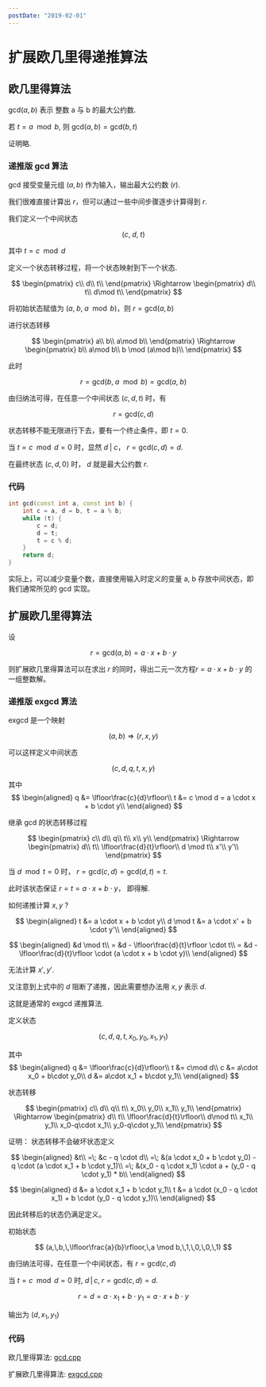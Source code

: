 ```yaml
---
postDate: "2019-02-01"
---
```


# 扩展欧几里得递推算法

## 欧几里得算法

$\mathrm{gcd}(a, b)$ 表示 整数 a 与 b 的最大公约数.

若 $t = a \mod b$, 则 $\mathrm{gcd}(a, b) = \mathrm{gcd}(b, t)$

证明略.

### 递推版 gcd 算法

gcd 接受变量元组 $(a, b)$ 作为输入，输出最大公约数 $(r)$.

我们很难直接计算出 $r$，但可以通过一些中间步骤逐步计算得到 $r$.

我们定义一个中间状态

$$
(c,\;d,\;t)
$$

其中 $t = c \mod d$

定义一个状态转移过程，将一个状态映射到下一个状态.

$$
\begin{pmatrix}
    c\\
    d\\
    t\\ 
\end{pmatrix}
\Rightarrow
\begin{pmatrix}
    d\\
    t\\
    d\mod t\\
\end{pmatrix}
$$

将初始状态赋值为 $(a,\;b,\;a \mod b)$，则 $r = \mathrm{gcd}(a, b)$

进行状态转移

$$
\begin{pmatrix}
    a\\
    b\\
    a\mod b\\ 
\end{pmatrix}
\Rightarrow
\begin{pmatrix}
    b\\
    a\mod b\\
    b \mod (a\mod b)\\
\end{pmatrix}
$$

此时

$$
r = \mathrm{gcd}(b,\;a\mod b) = \mathrm{gcd}(a,\;b)
$$

由归纳法可得，在任意一个中间状态 $(c, d, t)$ 时，有

$$
r = \mathrm{gcd}(c, d)
$$

状态转移不能无限进行下去，要有一个终止条件，即 $t = 0$.

当 $t = c \mod d = 0$ 时，显然 $d\;|\;c$， $r = \mathrm{gcd}(c, d) = d$.

在最终状态 $(c, d, 0)$ 时， $d$ 就是最大公约数 $r$.


### 代码

```cpp
int gcd(const int a, const int b) {
    int c = a, d = b, t = a % b;
    while (t) {
        c = d;
        d = t;
        t = c % d;
    }
    return d;
}
```

实际上，可以减少变量个数，直接使用输入时定义的变量 a, b 存放中间状态，即我们通常所见的 gcd 实现。

## 扩展欧几里得算法

设

$$
r = \mathrm{gcd}(a, b) = a\cdot x + b\cdot y
$$

则扩展欧几里得算法可以在求出 $r$ 的同时，得出二元一次方程$r = a \cdot x + b \cdot y$ 的一组整数解。

### 递推版 exgcd 算法

exgcd 是一个映射

$$
(a,\,b) \Rightarrow (r,\,x,\,y)
$$

可以这样定义中间状态

$$
(c,\,d,\,q,\,t,\,x,\,y)
$$

其中
$$
\begin{aligned}
    q &= \lfloor\frac{c}{d}\rfloor\\
    t &= c \mod d = a \cdot x + b \cdot y\\
\end{aligned}
$$

继承 gcd 的状态转移过程

$$
\begin{pmatrix}
    c\\
    d\\
    q\\
    t\\
    x\\
    y\\
\end{pmatrix}
\Rightarrow
\begin{pmatrix}
    d\\
    t\\
    \lfloor\frac{d}{t}\rfloor\\
    d \mod t\\
    x'\\
    y'\\
\end{pmatrix}
$$

当 $d \mod t = 0$ 时， $r = \mathrm{gcd}(c, d) = \mathrm{gcd}(d, t) = t$.

此时该状态保证 $r = t = a \cdot x + b \cdot y$， 即得解.

如何递推计算 $x, y$ ?

$$
\begin{aligned}
    t &= a \cdot x + b \cdot y\\
    d \mod t &= a \cdot x' + b \cdot y'\\
\end{aligned}
$$

$$
\begin{aligned}
    &d \mod t\\
=   &d - \lfloor\frac{d}{t}\rfloor \cdot t\\
=   &d - \lfloor\frac{d}{t}\rfloor \cdot (a \cdot x + b \cdot y)\\
\end{aligned}
$$

无法计算 $x',\,y'$.

又注意到上式中的 $d$ 阻断了递推，因此需要想办法用 $x,\,y$ 表示 $d$.

这就是通常的 exgcd 递推算法.

定义状态

$$
(c,\,d,\,q,\,t,\,x_0,\,y_0,\,x_1,\,y_1)
$$

其中
$$
\begin{aligned}
    q &= \lfloor\frac{c}{d}\rfloor\\
    t &= c\mod d\\
    c &= a\cdot x_0 + b\cdot y_0\\
    d &= a\cdot x_1 + b\cdot y_1\\
\end{aligned}
$$

状态转移

$$
\begin{pmatrix}
    c\\
    d\\
    q\\
    t\\
    x_0\\
    y_0\\
    x_1\\
    y_1\\
\end{pmatrix}
\Rightarrow
\begin{pmatrix}
    d\\
    t\\
    \lfloor\frac{d}{t}\rfloor\\
    d\mod t\\
    x_1\\
    y_1\\
    x_0-q\cdot x_1\\
    y_0-q\cdot y_1\\
\end{pmatrix}
$$

证明： 状态转移不会破坏状态定义

$$
\begin{aligned}
    &t\\
=\; &c - q \cdot d\\
=\; &(a \cdot x_0 + b \cdot y_0) - q \cdot (a \cdot x_1 + b \cdot y_1)\\
=\; &(x_0 - q \cdot x_1) \cdot a + (y_0 - q \cdot y_1) * b\\
\end{aligned}
$$

$$
\begin{aligned}
    d &= a \cdot x_1 + b \cdot y_1\\
    t &= a \cdot (x_0 - q \cdot x_1) + b \cdot (y_0 - q \cdot y_1)\\
\end{aligned}
$$

因此转移后的状态仍满足定义。

初始状态

$$
(a,\,b,\,\lfloor\frac{a}{b}\rfloor,\,a \mod b,\,1,\,0,\,0,\,1)
$$

由归纳法可得，在任意一个中间状态，有 $r = \mathrm{gcd}(c, d)$

当 $t = c \mod d = 0$ 时, $d\,|\,c,\;r = \mathrm{gcd}(c,\,d) = d$.

$$
r = d = a \cdot x_1 + b \cdot y_1 = a \cdot x + b \cdot y
$$

输出为 $(d,\,x_1,\,y_1)$

### 代码

欧几里得算法: [gcd.cpp](./gcd.cpp)

扩展欧几里得算法: [exgcd.cpp](./exgcd.cpp)
